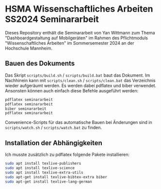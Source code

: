 # HSMA Wissenschaftliches Arbeiten SS2024 Seminararbeit

Dieses Repository enthält die Seminararbeit von Yan Wittmann zum Thema "Dashboardgestaltung auf Mobilgeräten" im Rahmen
des Pflichtmoduls "Wissenschaftliches Arbeiten" im Sommersemester 2024 an der Hochschule Mannheim.

## Bauen des Dokuments

Das Skript `scripts/build.sh` / `scripts/build.bat` baut das Dokument.
Im Nachhinein kann mit `scripts/clean.sh` / `scripts/clean.bat` das Verzeichnis wieder aufgeräumt werden.
Es werden dabei pdflatex und biber verwendet.
Ansonsten können auch einfach diese Befehle ausgeführt werden:

```bash
pdflatex seminararbeit
pdflatex seminararbeit
biber seminararbeit
pdflatex seminararbeit
```

Convenience-Scripts für das automatische Bauen bei Änderungen sind in `scripts/watch.sh` / `scripts/watch.bat` zu
finden.

## Installation der Abhängigkeiten

Ich musste zusätzlich zu pdflatex folgende Pakete installieren:

```bash
sudo apt install texlive-publishers
sudo apt install texlive-science
sudo apt install texlive-extra-utils
sudo apt-get install texlive-bibtex-extra biber
sudo apt-get install texlive-lang-german
```
